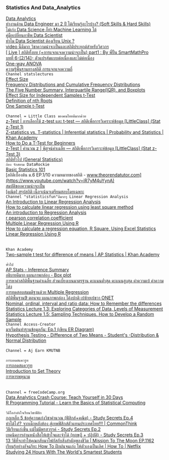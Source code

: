 ### Statistics And Data_Analytics
[Data Analytics](https://blog.datath.com/data-analytics-manager-at-predictive/?fbclid=IwAR1Y_VpPK-y3TrDtWpbWYszpzVO3W_N4VP7hQoS2O_69YkbXPZYzRkcnQoI)<br>
[ทำงานด้าน Data Engineer มา 2 ปี ได้เรียนรู้อะไรบ้าง? (Soft Skills & Hard Skills)](https://blog.datath.com/data-engineer-soft-skills-hard-skills/)<br>
[ไม่เก่ง Data Science ก็ทำ Machine Learning ได้](https://blog.datath.com/cloud-data-science/)<br>
[คู่มือเปลี่ยนอาชีพ Data Scientist](https://blog.datath.com/data-scientist/)<br>
[ทำไม Data Scientist ต้องเรียน Unix ?](https://blog.datath.com/data-scientist-unix/)<br>
[video นี้ดีมาก วิชาความน่าจะเป็นและสถิติประยุกต์สำหรับวิศวกร](https://www.youtube.com/watch?v=kUv3gaq7Jpw)<br>
[[ Live ] สถิติทั้งบท (+การแจกแจงความน่าจะเป็น) part1 : By พี่ปั้น SmartMathPro](https://www.youtube.com/watch?v=VKblxmZfJ58)<br>
[บทที่ 6-[2/14]- ตัวแปรสุ่มแบบต่อเนื่องและไม่ต่อเนื่อง](https://www.youtube.com/watch?v=APfXMJVKz3E)<br>
[One-way ANOVA](https://www.youtube.com/watch?v=4O2tlnVLj_k)<br>
[ความรู้พื้นฐานทางสถิติ การแจกแจงความถี่](https://www.youtube.com/watch?v=ms8EXiSk9n0)<br>
``` Channel statslectures ```<br>
[Effect Size](https://www.youtube.com/watch?v=hEx0ZShqRlc&list=RDCMUCAw1xA2HV7NNq7aq-OSuE4g&index=3)<br>
[Frequency Distributions and Cumulative Frequency Distributions](https://www.youtube.com/watch?v=_reCJBfnE7A&list=RDCMUCAw1xA2HV7NNq7aq-OSuE4g&index=4)<br>
[The Five Number Summary, Interquartile Range(IQR), and Boxplots](https://www.youtube.com/watch?v=MXIU5pQi3UM&list=RDCMUCAw1xA2HV7NNq7aq-OSuE4g&index=6)<br>
[Effect Size for Independent Samples t-Test](https://www.youtube.com/watch?v=wGlbyNBxEM8&list=RDCMUCAw1xA2HV7NNq7aq-OSuE4g&index=7)<br>
[Definition of nth Roots](https://www.youtube.com/watch?v=npVkoJwl374&list=RDCMUCAw1xA2HV7NNq7aq-OSuE4g&index=8)<br>
[One Sample t-Test](https://www.youtube.com/watch?v=VPd8DOL13Iw&list=RDCMUCAw1xA2HV7NNq7aq-OSuE4g&index=9)<br>
[]()<br>
```Channel = Little Class ของคนไทยดีมากด้วย```<br>
[z-Test | การเลือกใช้ z-test และ t-test — สถิติเพื่อการวิเคราะห์ข้อมูล [LittleClass] (Stat z-Test 1)](https://www.youtube.com/watch?v=EPu4WCCrOW0)<br>
[Z-statistics vs. T-statistics | Inferential statistics | Probability and Statistics | Khan Academy](https://www.youtube.com/watch?v=5ABpqVSx33I)<br>
[How to Do a T-Test for Beginners](https://www.youtube.com/watch?v=qvPWQ-e03tQ)<br>
[z-Test | คำนวณ z | พิสูจน์ค่าเฉลี่ย — สถิติเพื่อการวิเคราะห์ข้อมูล [LittleClass] (Stat z-Test 3)](https://www.youtube.com/watch?v=URgt9rKwQOQ)<br>
[สถิติทั่วไป (General Statistics)](https://sites.google.com/site/gskrittiyanee/home/bth-thi-1-khwam-ru-phun-than-thang-sthiti/1-5-kar-caekcaeng-khwamthi)<br>
```ก้อง รักสยาม DataRockie```<br>
[Basic Statistics 101](https://www.youtube.com/watch?v=6WdLwsrXTNA&t=478s)<br>
[สถิติเบื้องต้น ม.6 EP.1/10 ความหมายของสถิติ - www.theorendatutor.com](https://www.youtube.com/watch?v=iR7yM4uYynA)<br>
[สมบัติของความน่าจะเป็น](https://www.youtube.com/watch?v=awI6B02laME)<br>
[[คณิต] สรุปสถิติ เนื้อๆเน้นๆเตรียมสอบโดยเฉพาะ](https://www.youtube.com/watch?v=XwSgB6nwyiM)<br>
```Channel "statisticsfun"ดีมากๆ Linear Regression Analysis```<br>
[An Introduction to Linear Regression Analysis](https://www.youtube.com/watch?v=zPG4NjIkCjc)<br>
[How to calculate linear regression using least square method](https://www.youtube.com/watch?v=JvS2triCgOY)<br>
[An introduction to Regression Analysis](https://www.youtube.com/watch?v=KADYlV95Bd0&list=RDCMUClD8c_piy1nrJySPJUgyivg&index=3)<br>
[r pearson correlation coefficient](https://www.youtube.com/watch?v=KADYlV95Bd0&list=RDCMUClD8c_piy1nrJySPJUgyivg&index=4)<br>
[Multiple Linear Regression Using R](https://www.youtube.com/watch?v=WRp_MpYQFbg&list=RDCMUClD8c_piy1nrJySPJUgyivg&index=4)<br>
[How to calculate a regression equation, R Square, Using Excel Statistics](https://www.youtube.com/watch?v=Wdat_8a2404&list=RDCMUClD8c_piy1nrJySPJUgyivg&index=5)<br>
[Linear Regression Using R](https://www.youtube.com/watch?v=SesWt4PDJdw&list=RDCMUClD8c_piy1nrJySPJUgyivg&index=6)<br>
[]()<br>
[]()<br>
```Khan Academy```<br>
[Two-sample t test for difference of means | AP Statistics | Khan Academy](https://www.youtube.com/watch?v=NkGvw18zlGQ)<br>
[]()<br>
```ทั่วไป```<br>
[AP Stats - Inference Summary](https://www.youtube.com/watch?v=RUNbDM7iB6s)<br>
[อธิบายดีมาก แผนภาพกล่อง - Box plot](https://www.youtube.com/watch?v=b4WWo2bxSL0)<br>
[การหาค่าสถิติพื้นฐานค่าเฉลี่ย ส่วนเบี่ยงเบนมาตรฐาน คะแนนต่ำสุด คะแนนสูงสุด ค่าความเบ้ ค่าความโด่ง](https://www.youtube.com/watch?v=I0CTsS7kuw4)<br>
[การทดสอบสมมติฐานด้วย Multiple Regression](https://www.youtube.com/watch?v=I5gxIaKf22E)<br>
[สถิติพื้นฐาน9 ตอนจบ แผนภาพกล่อง โค้งปกติ เบ้ซ้ายเบ้ขวา ONET](https://www.youtube.com/watch?v=80pjzrEuXG0)<br>
[Nominal, ordinal, interval and ratio data: How to Remember the differences](https://www.youtube.com/watch?v=LPHYPXBK_ks)<br>
[Statistics Lecture 1.3: Exploring Categories of Data, Levels of Measurement](https://www.youtube.com/watch?v=z6dtF1eJ3m4)<br>
[Statistics Lecture 1.5: Sampling Techniques. How to Develop a Random Sample](https://www.youtube.com/watch?v=MfkJu7J1LE4)<br>
``` Channel Access-Creator ```<br>
[มาเริ่มต้นทำฐานข้อมูลกัน: Ep.1 (เขียน ER Diagram)](https://www.youtube.com/watch?v=HuztS7t9hZc)<br>
[Hypothesis Testing - Difference of Two Means - Student's -Distribution & Normal Distribution](https://www.youtube.com/watch?v=UcZwyzwWU7o)<br>
[]()<br>
``` Channel = Aj Earn KMUTNB ```<br>
[]()<br>
```การถอดสแควรูท```<br>
[การถอดสแควรูท](https://www.youtube.com/watch?v=pqOs_CTKQTw)<br>
[Introduction to Set Theory](https://www.youtube.com/watch?v=vGelH3Jibt4&list=RDCMUCNVMxRMEwvo9AS-Jfh6fQFg&index=2)<br>
[การหารพหุนาม](https://www.youtube.com/watch?v=zfdsyR7eLJc&list=RDCMUCZsmsUjz0GzHZXI3ibO_4lw&index=26)<br>
[]()<br>
[]()<br>
```Channel = freeCodeCamp.org```<br>
[Data Analytics Crash Course: Teach Yourself in 30 Days](https://www.youtube.com/watch?v=jcTj6FgWOpo)<br>
[R Programming Tutorial - Learn the Basics of Statistical Computing](https://www.youtube.com/watch?v=_V8eKsto3Ug)<br>
[]()<br>
```วิดีโอกำลังใจเรียนวิชาฟิสิก```<br>
[กฎเหล็ก 5 ข้อสู่ความเก่งวิชาคำนวณ (ฟิสิกส์+คณิต) - Study Secrets Ep.4](https://www.youtube.com/watch?v=eE2mr7ykn9Q)<br>
[ทำได้ไง!? จากเด็กหลังห้อง สู่เทพฟิสิกส์ตัวแทนประเทศไทย!!! | CommonThink](https://www.youtube.com/watch?v=EqcJp6wJcfk)<br>
[วิธีเรียนเก่งขึ้น แม้ไม่มีพรสวรรค์ - Study Secrets Ep.2](https://www.youtube.com/watch?v=PrI9JGjnuHo)<br>
[เทคนิคการอ่านหนังสือให้เข้าใจและจำได้ (ทฤษฎี + ปฏิบัติ) - Study Secrets Ep.3](https://www.youtube.com/watch?v=lsw2LYM3ymE)<br>
[13 วิธีที่จะทำให้คุณกลับมาโฟกัสกับสิ่งสำคัญของชีวิต | Mission To The Moon EP.1162](https://www.youtube.com/watch?v=yEewC0EO7jg)<br>
[เรียนรู้อย่างอัจฉริยะ How To ฝึกฝนจนเก่ง ให้ตัวเองเป็นเลิศ | How To | Netflix](https://www.youtube.com/watch?v=R1jYgRIY39o)<br>
[Studying 24 Hours With The World's Smartest Students](https://www.youtube.com/watch?v=u35PM5xRdaA)<br>
[]()<br>
